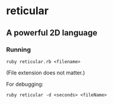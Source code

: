 # reticular
## A powerful 2D language

### Running

    ruby reticular.rb <filename>

(File extension does not matter.)

For debugging:

    ruby reticular -d <seconds> <fileName>